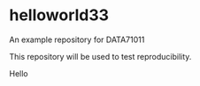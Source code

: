 # helloworld33
An example repository for DATA71011

This repository will be used to test reproducibility.

Hello
